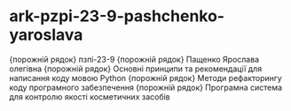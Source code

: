 
# ark-pzpi-23-9-pashchenko-yaroslava
{порожній рядок}
пзпі-23-9
{порожній рядок}
Пащенко Ярослава олегівна
{порожній рядок}
Основні принципи та рекомендації для написання коду мовою Python
{порожній рядок}
Методи рефакторингу коду програмного забезпечення
{порожній рядок}
Програмна система для контролю якості косметичних засобів

